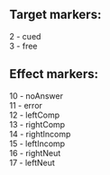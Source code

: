 ## Target markers:
2 - cued  
3 - free


## Effect markers:
10 - noAnswer  
11 - error  
12 - leftComp  
13 - rightComp  
14 - rightIncomp  
15 - leftIncomp  
16 - rightNeut  
17 - leftNeut  
